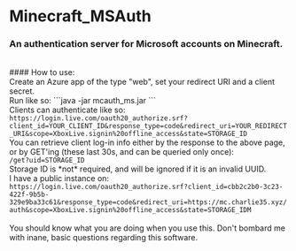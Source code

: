 # Minecraft_MSAuth
### An authentication server for Microsoft accounts on Minecraft.
<br>
#### How to use:<br>
Create an Azure app of the type "web", set your redirect URI and a client secret.
<br>
Run like so: ```java -jar mcauth_ms.jar <client ID> <client secret> <redirect URI>```
<br>
Clients can authenticate like so:<br>
<code>https://login.live.com/oauth20_authorize.srf?client_id=YOUR_CLIENT_ID&response_type=code&redirect_uri=YOUR_REDIRECT_URI&scope=XboxLive.signin%20offline_access&state=STORAGE_ID</code>
<br>
You can retrieve client log-in info either by the response to the above page, or by GET'ing (these last 30s, and can be queried only once):<br>
<code>/get?uid=STORAGE_ID</code>
<br>
Storage ID is *not* required, and will be ignored if it is an invalid UUID.
<br>
I have a public instance on: <br><code>https://login.live.com/oauth20_authorize.srf?client_id=cbb2c2b0-3c23-422f-9b5b-329e9ba33c61&response_type=code&redirect_uri=https://mc.charlie35.xyz/auth&scope=XboxLive.signin%20offline_access&state=STORAGE_IDM</code>
<br><br>
You should know what you are doing when you use this. Don't bombard me with inane, basic questions regarding this software.
